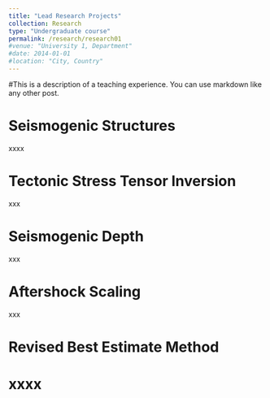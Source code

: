 ```yaml
---
title: "Lead Research Projects"
collection: Research
type: "Undergraduate course"
permalink: /research/research01
#venue: "University 1, Department"
#date: 2014-01-01
#location: "City, Country"
---
```


#This is a description of a teaching experience. You can use markdown like any other post.

Seismogenic Structures
======
xxxx

Tectonic Stress Tensor Inversion
======
xxx

Seismogenic Depth
======
xxx

Aftershock Scaling
======
xxx

Revised Best Estimate Method
======
xxxx
=====
